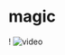 # magic
!
![video](https://user-images.githubusercontent.com/51853466/86916141-c0817a00-c140-11ea-823e-000fd35b9bcc.gif)

